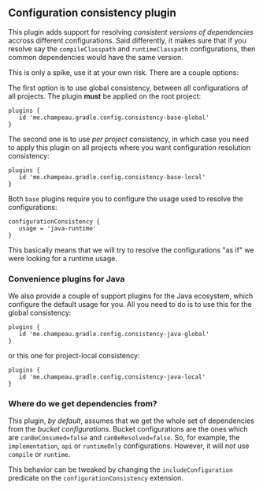 ## Configuration consistency plugin

This plugin adds support for resolving _consistent versions of dependencies_ accross different configurations.
Said differently, it makes sure that if you resolve say the `compileClasspath` and `runtimeClasspath` configurations, then common dependencies would have the same version.

This is only a spike, use it at your own risk. There are a couple options:

The first option is to use global consistency, between all configurations of all projects. The plugin **must** be applied on the root project:

```
plugins {
   id 'me.champeau.gradle.config.consistency-base-global'
}
```

The second one is to use _per project_ consistency, in which case you need to apply this plugin on all projects where you want configuration resolution consistency:

```
plugins {
   id 'me.champeau.gradle.config.consistency-base-local'
}
```

Both `base` plugins require you to configure the usage used to resolve the configurations:

```
configurationConsistency {
   usage = 'java-runtime'
}
```

This basically means that we will try to resolve the configurations "as if" we were looking for a runtime usage.

### Convenience plugins for Java

We also provide a couple of support plugins for the Java ecosystem, which configure the default usage for you. All you need to do is to use this for the global consistency:

```
plugins {
   id 'me.champeau.gradle.config.consistency-java-global'
}
```

or this one for project-local consistency:

```
plugins {
   id 'me.champeau.gradle.config.consistency-java-local'
}
```

### Where do we get dependencies from?

This plugin, _by default_, assumes that we get the whole set of dependencies from the _bucket configurations_. Bucket configurations are the ones which are `canBeConsumed=false` and `canBeResolved=false`.
So, for example, the `implementation`, `api` or `runtimeOnly` configurations.
However, it will _not_ use `compile` or `runtime`.

This behavior can be tweaked by changing the `includeConfiguration` predicate on the `configurationConsistency` extension.
